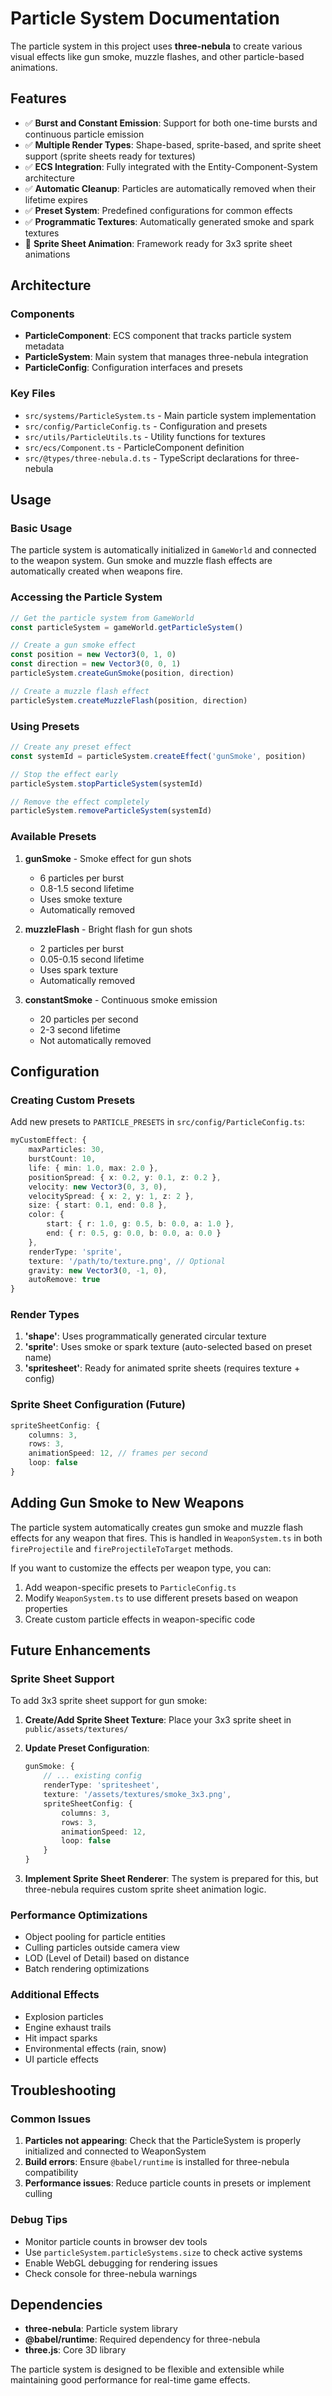 # Particle System Documentation

The particle system in this project uses **three-nebula** to create various visual effects like gun smoke, muzzle flashes, and other particle-based animations.

## Features

- ✅ **Burst and Constant Emission**: Support for both one-time bursts and continuous particle emission
- ✅ **Multiple Render Types**: Shape-based, sprite-based, and sprite sheet support (sprite sheets ready for textures)
- ✅ **ECS Integration**: Fully integrated with the Entity-Component-System architecture
- ✅ **Automatic Cleanup**: Particles are automatically removed when their lifetime expires
- ✅ **Preset System**: Predefined configurations for common effects
- ✅ **Programmatic Textures**: Automatically generated smoke and spark textures
- 🔄 **Sprite Sheet Animation**: Framework ready for 3x3 sprite sheet animations

## Architecture

### Components

- **ParticleComponent**: ECS component that tracks particle system metadata
- **ParticleSystem**: Main system that manages three-nebula integration
- **ParticleConfig**: Configuration interfaces and presets

### Key Files

- `src/systems/ParticleSystem.ts` - Main particle system implementation
- `src/config/ParticleConfig.ts` - Configuration and presets
- `src/utils/ParticleUtils.ts` - Utility functions for textures
- `src/ecs/Component.ts` - ParticleComponent definition
- `src/@types/three-nebula.d.ts` - TypeScript declarations for three-nebula

## Usage

### Basic Usage

The particle system is automatically initialized in `GameWorld` and connected to the weapon system. Gun smoke and muzzle flash effects are automatically created when weapons fire.

### Accessing the Particle System

```typescript
// Get the particle system from GameWorld
const particleSystem = gameWorld.getParticleSystem()

// Create a gun smoke effect
const position = new Vector3(0, 1, 0)
const direction = new Vector3(0, 0, 1)
particleSystem.createGunSmoke(position, direction)

// Create a muzzle flash effect
particleSystem.createMuzzleFlash(position, direction)
```

### Using Presets

```typescript
// Create any preset effect
const systemId = particleSystem.createEffect('gunSmoke', position)

// Stop the effect early
particleSystem.stopParticleSystem(systemId)

// Remove the effect completely
particleSystem.removeParticleSystem(systemId)
```

### Available Presets

1. **gunSmoke** - Smoke effect for gun shots
   - 6 particles per burst
   - 0.8-1.5 second lifetime
   - Uses smoke texture
   - Automatically removed

2. **muzzleFlash** - Bright flash for gun shots
   - 2 particles per burst
   - 0.05-0.15 second lifetime
   - Uses spark texture
   - Automatically removed

3. **constantSmoke** - Continuous smoke emission
   - 20 particles per second
   - 2-3 second lifetime
   - Not automatically removed

## Configuration

### Creating Custom Presets

Add new presets to `PARTICLE_PRESETS` in `src/config/ParticleConfig.ts`:

```typescript
myCustomEffect: {
    maxParticles: 30,
    burstCount: 10,
    life: { min: 1.0, max: 2.0 },
    positionSpread: { x: 0.2, y: 0.1, z: 0.2 },
    velocity: new Vector3(0, 3, 0),
    velocitySpread: { x: 2, y: 1, z: 2 },
    size: { start: 0.1, end: 0.8 },
    color: {
        start: { r: 1.0, g: 0.5, b: 0.0, a: 1.0 },
        end: { r: 0.5, g: 0.0, b: 0.0, a: 0.0 }
    },
    renderType: 'sprite',
    texture: '/path/to/texture.png', // Optional
    gravity: new Vector3(0, -1, 0),
    autoRemove: true
}
```

### Render Types

1. **'shape'**: Uses programmatically generated circular texture
2. **'sprite'**: Uses smoke or spark texture (auto-selected based on preset name)
3. **'spritesheet'**: Ready for animated sprite sheets (requires texture + config)

### Sprite Sheet Configuration (Future)

```typescript
spriteSheetConfig: {
    columns: 3,
    rows: 3,
    animationSpeed: 12, // frames per second
    loop: false
}
```

## Adding Gun Smoke to New Weapons

The particle system automatically creates gun smoke and muzzle flash effects for any weapon that fires. This is handled in `WeaponSystem.ts` in both `fireProjectile` and `fireProjectileToTarget` methods.

If you want to customize the effects per weapon type, you can:

1. Add weapon-specific presets to `ParticleConfig.ts`
2. Modify `WeaponSystem.ts` to use different presets based on weapon properties
3. Create custom particle effects in weapon-specific code

## Future Enhancements

### Sprite Sheet Support

To add 3x3 sprite sheet support for gun smoke:

1. **Create/Add Sprite Sheet Texture**: Place your 3x3 sprite sheet in `public/assets/textures/`

2. **Update Preset Configuration**:
   ```typescript
   gunSmoke: {
       // ... existing config
       renderType: 'spritesheet',
       texture: '/assets/textures/smoke_3x3.png',
       spriteSheetConfig: {
           columns: 3,
           rows: 3,
           animationSpeed: 12,
           loop: false
       }
   }
   ```

3. **Implement Sprite Sheet Renderer**: The system is prepared for this, but three-nebula requires custom sprite sheet animation logic.

### Performance Optimizations

- Object pooling for particle entities
- Culling particles outside camera view
- LOD (Level of Detail) based on distance
- Batch rendering optimizations

### Additional Effects

- Explosion particles
- Engine exhaust trails
- Hit impact sparks
- Environmental effects (rain, snow)
- UI particle effects

## Troubleshooting

### Common Issues

1. **Particles not appearing**: Check that the ParticleSystem is properly initialized and connected to WeaponSystem
2. **Build errors**: Ensure `@babel/runtime` is installed for three-nebula compatibility
3. **Performance issues**: Reduce particle counts in presets or implement culling

### Debug Tips

- Monitor particle counts in browser dev tools
- Use `particleSystem.particleSystems.size` to check active systems
- Enable WebGL debugging for rendering issues
- Check console for three-nebula warnings

## Dependencies

- **three-nebula**: Particle system library
- **@babel/runtime**: Required dependency for three-nebula
- **three.js**: Core 3D library

The particle system is designed to be flexible and extensible while maintaining good performance for real-time game effects.